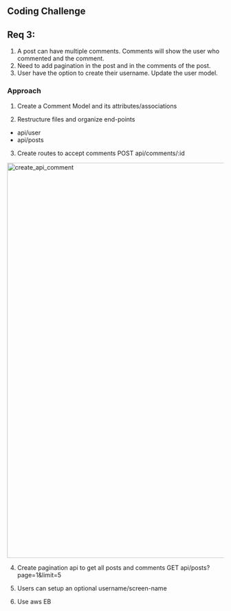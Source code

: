 ## Coding Challenge

## Req 3:
1. A post can have multiple comments. Comments will show the user who commented and the comment.
2. Need to add pagination in the post and in the comments of the post.
3. User have the option to create their username. Update the user model.

### Approach
1. Create a Comment Model and its attributes/associations

2. Restructure files and organize end-points
  - api/user
  - api/posts
  
3. Create routes to accept comments
  POST api/comments/:id
  <img width="921" alt="create_api_comment" src="https://user-images.githubusercontent.com/53372490/95673639-4ad1e380-0b5f-11eb-91ad-a491d2728c1c.png">

4. Create pagination api to get all posts and comments
  GET api/posts?page=1&limit=5


5. Users can setup an optional username/screen-name

6. Use aws EB


